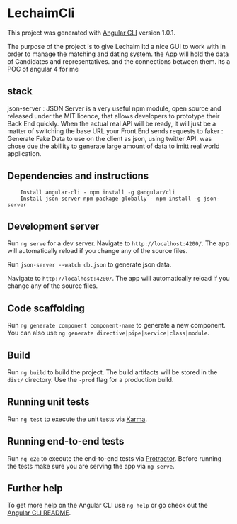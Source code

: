 # LechaimCli

This project was generated with [Angular CLI](https://github.com/angular/angular-cli) version 1.0.1.

The purpose of the project is to give Lechaim ltd a nice GUI to work with in order to manage the matching and dating system. the App will hold the data of Candidates and representatives. and the connections between them. its a POC of angular 4 for me

## stack
json-server : JSON Server is a very useful npm module, open source and released under the MIT licence,
              that allows developers to prototype their Back End quickly. When the actual real API will be ready,
              it will just be a matter of switching the base URL your Front End sends requests to
faker : Generate Fake Data to use on the client as json, using twitter API. was chose due the abillity to generate large amount of data 
        to imitt real world application.

## Dependencies and instructions
        Install angular-cli - npm install -g @angular/cli
        Install json-server npm package globally - npm install -g json-server

## Development server

Run `ng serve` for a dev server. Navigate to `http://localhost:4200/`. The app will automatically reload if you change any of the source files.

Run `json-server --watch db.json` to generate json data. 

Navigate to `http://localhost:4200/`. The app will automatically reload if you change any of the source files.

## Code scaffolding

Run `ng generate component component-name` to generate a new component. You can also use `ng generate directive|pipe|service|class|module`.

## Build

Run `ng build` to build the project. The build artifacts will be stored in the `dist/` directory. Use the `-prod` flag for a production build.

## Running unit tests

Run `ng test` to execute the unit tests via [Karma](https://karma-runner.github.io).

## Running end-to-end tests

Run `ng e2e` to execute the end-to-end tests via [Protractor](http://www.protractortest.org/).
Before running the tests make sure you are serving the app via `ng serve`.

## Further help

To get more help on the Angular CLI use `ng help` or go check out the [Angular CLI README](https://github.com/angular/angular-cli/blob/master/README.md).
